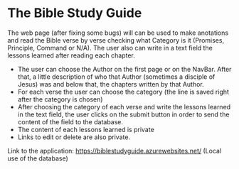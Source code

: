 <h1> The Bible Study Guide</h1>

<p>The web page (after fixing some bugs) will can be used to make anotations and read the Bible verse by verse checking what Category is it
(Promises, Principle, Command or N/A). The user also can write in a text field the lessons learned after reading each chapter.
</p>

- The user can choose the Author on the first page or on the NavBar. After that, a little description of who that Author (sometimes
a disciple of Jesus) was and below that, the chapters written by that Author.
- For each verse the user can choose the category (the line is saved right after the category is chosen)
- After choosing the category of each verse and write the lessons learned in the text field, the user clicks on the submit button in order
to send the content of the field to the database.
- The content of each lessons learned is private
- Links to edit or delete are also private.

Link to the application:
https://biblestudyguide.azurewebsites.net/
(Local use of the database)
